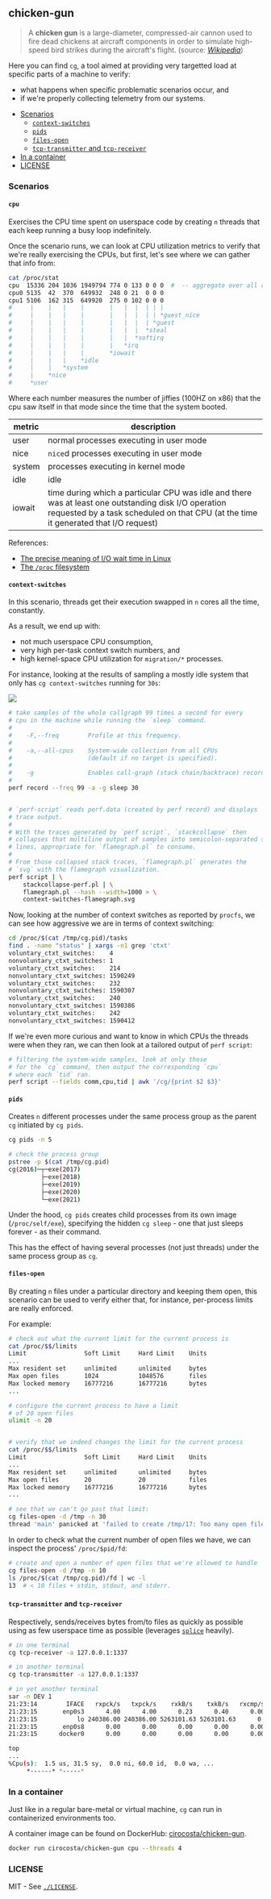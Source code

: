## chicken-gun 

> A **chicken gun** is a large-diameter, compressed-air cannon used to fire dead chickens at aircraft components in order to simulate high-speed bird strikes during the aircraft's flight. (source: [*Wikipedia*](https://en.wikipedia.org/wiki/Chicken_gun))

Here you can find `cg`, a tool aimed at providing very targetted load at specific parts of a machine to verify:

- what happens when specific problematic scenarios occur, and
- if we're properly collecting telemetry from our systems.


<!-- START doctoc generated TOC please keep comment here to allow auto update -->
<!-- DON'T EDIT THIS SECTION, INSTEAD RE-RUN doctoc TO UPDATE -->


- [Scenarios](#scenarios)
  - [`context-switches`](#context-switches)
  - [`pids`](#pids)
  - [`files-open`](#files-open)
  - [`tcp-transmitter` and `tcp-receiver`](#tcp-transmitter-and-tcp-receiver)
- [In a container](#in-a-container)
- [LICENSE](#license)

<!-- END doctoc generated TOC please keep comment here to allow auto update -->


### Scenarios

#### `cpu`

Exercises the CPU time spent on userspace code by creating `n` threads that each keep running a busy loop indefinitely.

Once the scenario runs, we can look at CPU utilization metrics to verify that we're really exercising the CPUs, but first, let's see where we can gather that info from:

```sh
cat /proc/stat
cpu  15336 204 1036 1949794 774 0 133 0 0 0  #  -- aggregate over all cpus
cpu0 5135  42  370  649932  248 0 21  0 0 0
cpu1 5106  162 315  649920  275 0 102 0 0 0
#     |    |   |    |       |   |  |  | | |
#     |    |   |    |       |   |  |  | | *guest_nice
#     |    |   |    |       |   |  |  | *guest
#     |    |   |    |       |   |  |  *steal
#     |    |   |    |       |   |  *softirq
#     |    |   |    |       |   *irq
#     |    |   |    |       *iowait
#     |    |   |    *idle
#     |    |   *system
#     |    *nice
#     *user    
```

Where each number measures the number of jiffies (100HZ on x86) that the cpu saw itself in that mode since the time that the system booted.

| metric | description |
| ------ | ----------- |
| user   | normal processes executing in user mode |
| nice   | `nice`d processes executing in user mode |
| system | processes executing in kernel mode |
| idle | idle |
| iowait | time during which a particular CPU was idle and there was at least one outstanding disk I/O operation requested by a task scheduled on that CPU (at the time it generated that I/O request) |


References:

- [The precise meaning of I/O wait time in Linux](http://veithen.io/2013/11/18/iowait-linux.html)
- [The `/proc` filesystem](https://www.kernel.org/doc/Documentation/filesystems/proc.txt)


#### `context-switches`

In this scenario, threads get their execution swapped in `n` cores all the time, constantly.

As a result, we end up with:

- not much userspace CPU consumption,
- very high per-task context switch numbers, and
- high kernel-space CPU utilization for `migration/*` processes.

For instance, looking at the results of sampling a mostly idle system that only has `cg context-switches` running for `30s`:

![](./assets/context-switches-flamegraph.png)

```sh
# take samples of the whole callgraph 99 times a second for every
# cpu in the machine while running the `sleep` command.
#
#    -F,--freq        Profile at this frequency.
#
#    -a,--all-cpus    System-wide collection from all CPUs 
#                     (default if no target is specified).
#
#    -g               Enables call-graph (stack chain/backtrace) recording.
#
perf record --freq 99 -a -g sleep 30


# `perf-script` reads perf.data (created by perf record) and displays 
# trace output.
#
# With the traces generated by `perf script`, `stackcollapse` then 
# collapses that multiline output of samples into semicolon-separated single
# lines, appropriate for `flamegraph.pl` to consume.
#
# From those collapsed stack traces, `flamegraph.pl` generates the
# `svg` with the flamegraph visualization.
perf script | \
	stackcollapse-perf.pl | \
	flamegraph.pl --hash --width=1000 > \
	context-switches-flamegraph.svg
```

Now, looking at the number of context switches as reported by `procfs`, we can see how aggressive we are in terms of context switching:

```sh
cd /proc/$(cat /tmp/cg.pid)/tasks
find . -name "status" | xargs -n1 grep 'ctxt'
voluntary_ctxt_switches:	4
nonvoluntary_ctxt_switches:	1
voluntary_ctxt_switches:	214
nonvoluntary_ctxt_switches:	1590249
voluntary_ctxt_switches:	232
nonvoluntary_ctxt_switches:	1590307
voluntary_ctxt_switches:	240
nonvoluntary_ctxt_switches:	1590386
voluntary_ctxt_switches:	242
nonvoluntary_ctxt_switches:	1590412
```

If we're even more curious and want to know in which CPUs the threads were when they ran, we can then look at a tailored output of `perf script`:

```sh
# filtering the system-wide samples, look at only those
# for the `cg` command, then output the corresponding `cpu`
# where each `tid` ran.
perf script --fields comm,cpu,tid | awk '/cg/{print $2 $3}'
```


#### `pids`

Creates `n` different processes under the same process group as the parent `cg` initiated by `cg pids`.

```sh
cg pids -n 5

# check the process group
pstree -p $(cat /tmp/cg.pid)
cg(2016)─┬─exe(2017)
         ├─exe(2018)
         ├─exe(2019)
         ├─exe(2020)
         └─exe(2021)
```

Under the hood, `cg pids` creates child processes from its own image (`/proc/self/exe`), specifying the hidden `cg sleep` - one that just sleeps forever - as their command.

This has the effect of having several processes (not just threads) under the same process group as `cg`.


#### `files-open`

By creating `n` files under a particular directory and keeping them open, this scenario can be used to verify either that, for instance, per-process limits are really enforced.

For example:

```sh
# check out what the current limit for the current process is
cat /proc/$$/limits
Limit                Soft Limit     Hard Limit    Units
...
Max resident set     unlimited      unlimited     bytes
Max open files       1024           1048576       files
Max locked memory    16777216       16777216      bytes
...

# configure the current process to have a limit
# of 20 open files
ulimit -n 20


# verify that we indeed changes the limit for the current process
cat /proc/$$/limits
Limit                Soft Limit     Hard Limit    Units
...
Max resident set     unlimited      unlimited     bytes
Max open files       20             20            files
Max locked memory    16777216       16777216      bytes
...

# see that we can't go past that limit:
cg files-open -d /tmp -n 30
thread 'main' panicked at 'failed to create /tmp/17: Too many open files (os error 24)', src/fs.rs:18:25
```

In order to check what the current number of open files we have, we can inspect the process' `/proc/$pid/fd`:

```sh
# create and open a number of open files that we're allowed to handle
cg files-open -d /tmp -n 10
ls /proc/$(cat /tmp/cg.pid)/fd | wc -l
13	# < 10 files + stdin, stdout, and stderr.
```

#### `tcp-transmitter` and `tcp-receiver`

Respectively, sends/receives bytes from/to files as quickly as possible using as few userspace time as possible (leverages [`splice`](http://man7.org/linux/man-pages/man2/splice.2.html) heavily).

```sh
# in one terminal
cg tcp-receiver -a 127.0.0.1:1337

# in another terminal
cg tcp-transmitter -a 127.0.0.1:1337

# in yet another terminal
sar -n DEV 1
21:23:14        IFACE   rxpck/s   txpck/s    rxkB/s    txkB/s   rxcmp/s   txcmp/s  rxmcst/s   %ifutil
21:23:15       enp0s3      4.00      4.00      0.23      0.40      0.00      0.00      0.00      0.00
21:23:15           lo 240386.00 240386.00 5263101.63 5263101.63      0.00      0.00      0.00      0.00
21:23:15       enp0s8      0.00      0.00      0.00      0.00      0.00      0.00      0.00      0.00
21:23:15      docker0      0.00      0.00      0.00      0.00      0.00      0.00      0.00      0.00

top
...
%Cpu(s):  1.5 us, 31.5 sy,  0.0 ni, 60.0 id,  0.0 wa, ...
	 *------* *-----*
```


### In a container

Just like in a regular bare-metal or virtual machine, `cg` can run in containerized environments too.

A container image can be found on DockerHub: [cirocosta/chicken-gun](https://hub.docker.com/r/cirocosta/chicken-gun).

```sh
docker run cirocosta/chicken-gun cpu --threads 4
```

### LICENSE

MIT - See [`./LICENSE`](./license).

